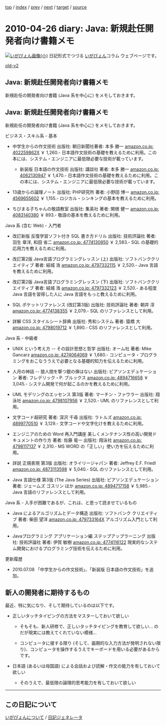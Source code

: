[top](https://igapyon.github.io/diary/) 
 / [index](https://igapyon.github.io/diary/2010/index.html) 
 / [prev](https://igapyon.github.io/diary/2010/ig100404.html) 
 / [next](https://igapyon.github.io/diary/2010/ig100429.html) 
 / [target](https://igapyon.github.io/diary/2010/ig100426.html) 
 / [source](https://github.com/igapyon/diary/blob/gh-pages/2010/ig100426.html.src.md) 

2010-04-26 diary: Java: 新規赴任開発者向け書籍メモ
=====================================================================================================
[![いがぴょん画像(小)](https://igapyon.github.io/diary/images/iga200306s.jpg "いがぴょん")](https://igapyon.github.io/diary/memo/memoigapyon.html) 日記形式でつづる [いがぴょん](https://igapyon.github.io/diary/memo/memoigapyon.html)コラム ウェブページです。

[old-v2](ig100426-orig.html)

## Java: 新規赴任開発者向け書籍メモ

新規赴任の開発者向け書籍 (Java 系を中心に) をメモしておきます。


## Java: 新規赴任開発者向け書籍メモ

新規赴任の開発者向け書籍 (Java 系を中心に) をメモしておきます。

ビジネス・スキル系 - 基本

* 中学生からの作文技術
  出版社: 朝日新聞社著者: 本多 勝一
  [amazon.co.jp: 402259862X](http://www.amazon.co.jp/exec/obidos/ASIN/402259862X/igapyondiary-22)
  ￥ 1,260.-
  日本語作文技術の基礎を教えるために利用。この本には、システム・エンジニアに最低限必要な技術が載っています。
  
  * 新装版 日本語の作文技術
    出版社: 講談社
    著者: 本多 勝一
    [amazon.co.jp: 4062130947](http://www.amazon.co.jp/exec/obidos/ASIN/4062130947/igapyondiary-22)
    ￥ 1,470.-
    日本語作文技術の基礎を教えるために利用。この本には、システム・エンジニアに最低限必要な技術が載っています。
  

  
* 13歳からの論理ノート
  出版社: PHP研究所
  著者: 小野田 博一
  [amazon.co.jp: 4569655602](http://www.amazon.co.jp/exec/obidos/ASIN/4569655602/igapyondiary-22)
  ￥ 1,155.-
  ロジカル・シンキングの基本を教えるために利用。
  
* ちびまる子ちゃんの敬語教室
  出版社: 集英社
  著者: 関根 健一
  [amazon.co.jp: 4083140380](http://www.amazon.co.jp/exec/obidos/ASIN/4083140380/igapyondiary-22)
  ￥ 893.-
  敬語の基本を教えるために利用。

  
Java 系 (含む Web) - 入門者

* 改訂新版 反復学習ソフト付き SQL 書き方ドリル
  出版社: 技術評論社
  著者: 羽生 章洋, 和田 省二
  [amazon.co.jp: 4774130850](http://www.amazon.co.jp/exec/obidos/ASIN/4774130850/igapyondiary-22)
  ￥ 2,583.-
  SQL の基礎的応用力を教えるために利用。
  
* 改訂第2版 Java言語プログラミングレッスン (上)
  出版社: ソフトバンククリエイティブ
  著者: 結城 浩
  [amazon.co.jp: 4797332115](http://www.amazon.co.jp/exec/obidos/ASIN/4797332115/igapyondiary-22)
  ￥ 2,520.-
  Java 言語を教えるために利用。
  
* 改訂第2版 Java言語プログラミングレッスン (下)
  出版社: ソフトバンククリエイティブ
  著者: 結城 浩
  [amazon.co.jp: 4797332123](http://www.amazon.co.jp/exec/obidos/ASIN/4797332123/igapyondiary-22)
  ￥ 2,520.-
  ある程度 Java 言語を習得した人に Java 言語をもっと教えるために利用。
  
* SQL ポケットリファレンス (改訂第3版)
  出版社: 技術評論社
  著者: 朝井 淳
  [amazon.co.jp: 4774138355](http://www.amazon.co.jp/exec/obidos/ASIN/4774138355/igapyondiary-22)
  ￥ 2,079.-
  SQL のリファレンスとして利用。
  
* 詳解 CSS スタイルシート辞典
  出版社: 秀和システム
  著者: 猿橋 大
  [amazon.co.jp: 4798019712](http://www.amazon.co.jp/exec/obidos/ASIN/4798019712/igapyondiary-22)
  ￥ 1,890.-
  CSS のリファレンスとして利用。

  
Java 系 - 中級者

* UNIX という考え方 -- その設計思想と哲学
  出版社: オーム社
  著者: Mike Gancarz
  [amazon.co.jp: 4274064069](http://www.amazon.co.jp/exec/obidos/ASIN/4274064069/igapyondiary-22)
  ￥ 1,680.-
  コンピュータ・プログラミングをおこなううえで必要となる基礎的知力を伝えるために利用。
  
* 人月の神話 -- 狼人間を撃つ銀の弾はない
  出版社: ピアソンエデュケーション
  著者: フレデリック・P. ブルックス
  [amazon.co.jp: 4894716658](http://www.amazon.co.jp/exec/obidos/ASIN/4894716658/igapyondiary-22)
  ￥ 3,045.-
  システム開発で何が起こるのかを教えるために利用。
  
* UML モデリングのエッセンス 第3版
  著者: マーチン・ファウラー
  出版社: 翔泳社
  [amazon.co.jp: 4798107956](http://www.amazon.co.jp/exec/obidos/ASIN/4798107956/igapyondiary-22)
  ￥ 2,520.-
  UML のリファレンスとして利用。
  
* 文字コード超研究
  著者: 深沢 千尋
  出版社: ラトルズ
  [amazon.co.jp: 4899770510](http://www.amazon.co.jp/exec/obidos/ASIN/4899770510/igapyondiary-22)
  ￥ 3,129.-
  文字コードや文字化けを教えるために利用。
  
* エンジニアのための Word 再入門講座 美しくメンテナンス性の高い開発ドキュメントの作り方
  著者: 佐藤 竜一
  出版社: 翔泳社
  [amazon.co.jp: 4798117137](http://www.amazon.co.jp/exec/obidos/ASIN/4798117137/igapyondiary-22)
  ￥ 2,310.-
  MS WORD の「正しい」使い方を伝えるために利用。
  
* 詳説 正規表現 第3版
  出版社: オライリージャパン
  著者: Jeffrey E.F. Friedl
  [amazon.co.jp: 4873113598](http://www.amazon.co.jp/exec/obidos/ASIN/4873113598/igapyondiary-22)
  ￥ 5,040.-
  SQL のリファレンスとして利用。
  
* Java 言語仕様 第3版 (The Java Series)
  出版社: ピアソンエデュケーション
  著者: ジェームズ ゴスリン ほか
  [amazon.co.jp: 4894717158](http://www.amazon.co.jp/exec/obidos/ASIN/4894717158/igapyondiary-22)
  ￥ 5,985.-
  Java 言語のリファレンスとして利用。

Java 系 - 入手が困難であるが、これは、と思って読ませているもの

* Java によるアルゴリズムとデータ構造
  出版社: ソフトバンク クリエイティブ
  著者: 柴田 望洋
  [amazon.co.jp: 479733164X](http://www.amazon.co.jp/exec/obidos/ASIN/479733164X/igapyondiary-22)
  アルゴリズム入門として利用。
  
* Javaプログラミング アプリケーション編 ステップアップラーニング
  出版社: 技術評論社
  著者: 伊賀 敏樹
  [amazon.co.jp: 4774116122](http://www.amazon.co.jp/exec/obidos/ASIN/4774116122/igapyondiary-22)
  現実的なシステム開発におけるプログラミング技術を伝えるために利用。

更新履歴

* 2010.07.08 「中学生からの作文技術」、「新装版 日本語の作文技術」を追加。

## 新人の開発者に期待するもの

最近、特に気になり、そして期待しているのは以下です。

* 正しいタッチタイピングの方法をマスターしておいて欲しい
  
  * そもそも、新人研修で、正しいタッチタイピングを教育して欲しい… のだが現実には教えてくれていない模様…
    
  * コンピュータに接する限り (そして、画期的な入力方法が発明されない限り)、コンピュータを操作するうえでキーボードを用いる必要があるからです。
  

  
* 日本語 (あるいは母国語) による会話および読解・作文の能力を有しておいて欲しい
  
  * そのうえで、最低限の論理的思考能力を有しておいて欲しい

----------------------------------------------------------------------------------------------------

## この日記について
[いがぴょんについて](https://igapyon.github.io/diary/memo/memoigapyon.html) / [日記ジェネレータ](https://github.com/igapyon/igapyonv3)
